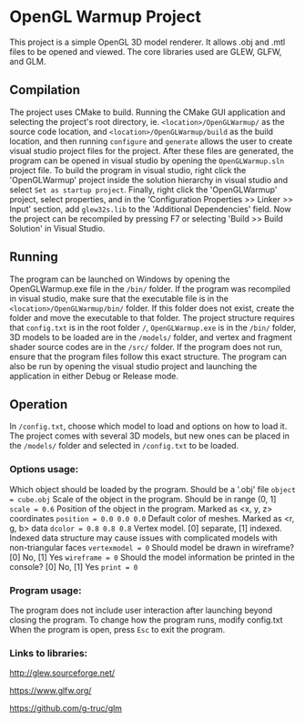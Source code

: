 # OpenGL Warmup Project
This project is a simple OpenGL 3D model renderer. It allows .obj and .mtl files to be opened and viewed. The core libraries used are GLEW, GLFW, and GLM.

## Compilation
The project uses CMake to build. Running the CMake GUI application and selecting the project's root directory, ie. `<location>/OpenGLWarmup/` as the source code location, and `<location>/OpenGLWarmup/build` as the build location, and then running `configure` and `generate` allows the user to create visual studio project files for the project. After these files are generated, the program can be opened in visual studio by opening the `OpenGLWarmup.sln` project file. To build the program in visual studio, right click the 'OpenGLWarmup' project inside the solution hierarchy in visual studio and select `Set as startup project`. Finally, right click the 'OpenGLWarmup' project, select properties, and in the 'Configuration Properties >> Linker >> Input' section, add `glew32s.lib` to the 'Additional Dependencies' field. Now the project can be recompiled by pressing F7 or selecting 'Build >> Build Solution' in Visual Studio.

## Running
The program can be launched on Windows by opening the OpenGLWarmup.exe file in the `/bin/` folder. If the program was recompiled in visual studio, make sure that the executable file is in the `<location>/OpenGLWarmup/bin/` folder. If this folder does not exist, create the folder and move the executable to that folder. The project structure requires that `config.txt` is in the root folder `/`, `OpenGLWarmup.exe` is in the `/bin/` folder, 3D models to be loaded are in the `/models/` folder, and vertex and fragment shader source codes are in the `/src/` folder. If the program does not run, ensure that the program files follow this exact structure.
The program can also be run by opening the visual studio project and launching the application in either Debug or Release mode.

## Operation
In `/config.txt`, choose which model to load and options on how to load it. The project comes with several 3D models, but new ones can be placed in the `/models/` folder and selected in `/config.txt` to be loaded.

### Options usage:
Which object should be loaded by the program. Should be a '.obj' file
`object = cube.obj`
Scale of the object in the program. Should be in range (0, 1]
`scale = 0.6`
Position of the object in the program. Marked as <x, y, z> coordinates
`position = 0.0 0.0 0.0`
Default color of meshes. Marked as <r, g, b> data
`dcolor = 0.8 0.8 0.8`
Vertex model. [0] separate, [1] indexed. Indexed data structure may cause issues with complicated models with non-triangular faces
`vertexmodel = 0`
Should model be drawn in wireframe? [0] No, [1] Yes
`wireframe = 0`
Should the model information be printed in the console? [0] No, [1] Yes
`print = 0`

### Program usage:
The program does not include user interaction after launching beyond closing the program. To change how the program runs, modify config.txt
When the program is open, press `Esc` to exit the program.

### Links to libraries:
http://glew.sourceforge.net/

https://www.glfw.org/

https://github.com/g-truc/glm